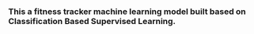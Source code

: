 ### This a fitness tracker machine learning model built based on Classification Based Supervised Learning.